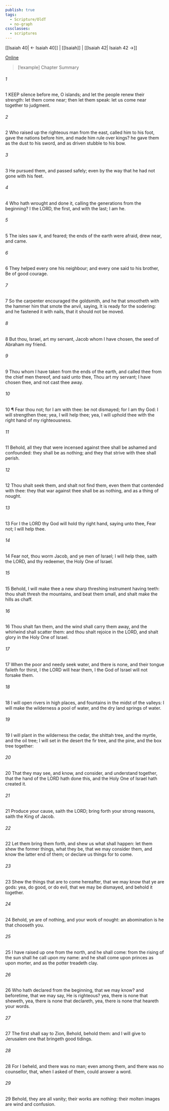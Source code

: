 ```yaml
---
publish: true
tags:
  - Scripture/OldT
  - no-graph
cssclasses:
  - scriptures
---
```

[[Isaiah 40| ← Isaiah 40]] | [[Isaiah]] | [[Isaiah 42| Isaiah 42 →]]

[Online](https://churchofjesuschrist.org/study/scriptures/ot/isa/41?lang=eng)

>[!example] Chapter Summary
>
###### 1
1 KEEP silence before me, O islands; and let the people renew their strength: let them come near; then let them speak: let us come near together to judgment.
###### 2
2 Who raised up the righteous man from the east, called him to his foot, gave the nations before him, and made him rule over kings?  he gave them as the dust to his sword, and as driven stubble to his bow.
###### 3
3 He pursued them, and passed safely; even by the way that he had not gone with his feet.
###### 4
4 Who hath wrought and done it, calling the generations from the beginning?  I the LORD, the first, and with the last; I am he.
###### 5
5 The isles saw it, and feared; the ends of the earth were afraid, drew near, and came.
###### 6
6 They helped every one his neighbour; and every one said to his brother, Be of good courage.
###### 7
7 So the carpenter encouraged the goldsmith, and he that smootheth with the hammer him that smote the anvil, saying, It is ready for the sodering: and he fastened it with nails, that it should not be moved.
###### 8
8 But thou, Israel, art my servant, Jacob whom I have chosen, the seed of Abraham my friend.
###### 9
9 Thou whom I have taken from the ends of the earth, and called thee from the chief men thereof, and said unto thee, Thou art my servant; I have chosen thee, and not cast thee away.
###### 10
10 ¶ Fear thou not; for I am with thee: be not dismayed; for I am thy God: I will strengthen thee; yea, I will help thee; yea, I will uphold thee with the right hand of my righteousness.
###### 11
11 Behold, all they that were incensed against thee shall be ashamed and confounded: they shall be as nothing; and they that strive with thee shall perish.
###### 12
12 Thou shalt seek them, and shalt not find them, even them that contended with thee: they that war against thee shall be as nothing, and as a thing of nought.
###### 13
13 For I the LORD thy God will hold thy right hand, saying unto thee, Fear not; I will help thee.
###### 14
14 Fear not, thou worm Jacob, and ye men of Israel; I will help thee, saith the LORD, and thy redeemer, the Holy One of Israel.
###### 15
15 Behold, I will make thee a new sharp threshing instrument having teeth: thou shalt thresh the mountains, and beat them small, and shalt make the hills as chaff.
###### 16
16 Thou shalt fan them, and the wind shall carry them away, and the whirlwind shall scatter them: and thou shalt rejoice in the LORD, and shalt glory in the Holy One of Israel.
###### 17
17 When the poor and needy seek water, and there is none, and their tongue faileth for thirst, I the LORD will hear them, I the God of Israel will not forsake them.
###### 18
18 I will open rivers in high places, and fountains in the midst of the valleys: I will make the wilderness a pool of water, and the dry land springs of water.
###### 19
19 I will plant in the wilderness the cedar, the shittah tree, and the myrtle, and the oil tree; I will set in the desert the fir tree, and the pine, and the box tree together:
###### 20
20 That they may see, and know, and consider, and understand together, that the hand of the LORD hath done this, and the Holy One of Israel hath created it.
###### 21
21 Produce your cause, saith the LORD; bring forth your strong reasons, saith the King of Jacob.
###### 22
22 Let them bring them forth, and shew us what shall happen: let them shew the former things, what they be, that we may consider them, and know the latter end of them; or declare us things for to come.
###### 23
23 Shew the things that are to come hereafter, that we may know that ye are gods: yea, do good, or do evil, that we may be dismayed, and behold it together.
###### 24
24 Behold, ye are of nothing, and your work of nought: an abomination is he that chooseth you.
###### 25
25 I have raised up one from the north, and he shall come: from the rising of the sun shall he call upon my name: and he shall come upon princes as upon morter, and as the potter treadeth clay.
###### 26
26 Who hath declared from the beginning, that we may know?  and beforetime, that we may say, He is righteous?  yea, there is none that sheweth, yea, there is none that declareth, yea, there is none that heareth your words.
###### 27
27 The first shall say to Zion, Behold, behold them: and I will give to Jerusalem one that bringeth good tidings.
###### 28
28 For I beheld, and there was no man; even among them, and there was no counsellor, that, when I asked of them, could answer a word.
###### 29
29 Behold, they are all vanity; their works are nothing: their molten images are wind and confusion.




